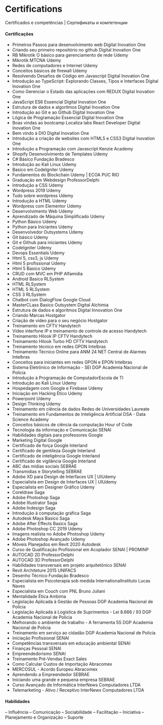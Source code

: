 # Certifications
Certificados e competências |  Сертификаты и компетенции

#### Certificações

- Primeiros Passos para desenvolvimento web Digital Inovation One
- Criando seu primeiro repositório no github Digital Inovation One
- RB Mikrotik O básico para gerenciamento de rede Udemy
- Mikrotik MTCNA Udemy
- Redes de computadores e Internet Udemy
- Conceitos básicos de firewall Udemy
- Resolvendo Desafios de Código em Javascript Digital Inovation One
- Introdução ao TypeScript: Explorando Classes, Tipos e Interfaces Digital Inovation One
- Como Gerenciar o Estado das aplicações com REDUX Digital Inovation One
- JavaScript ES6 Essencial Digital Inovation One
- Estrutura de dados e algoritmos Digital Inovation One
- Introdução ao Git e ao Github Digital Inovation One
- Lógica de Programação Essencial Digital Inovation One
- Boas vindas ao bootcamp Localiza labs React Developer Digital Inovation One
- Bem vindo à DIO Digital Inovation One
- Introdução a criação de websites com HTML5 e CSS3 Digital Inovation One
- Introdução a Programação com Javascript Kenzie Academy
- Shopify Desenvolvimento de Templates Udemy
- C# Básico Fundação Bradesco
- Introdução ao Kali Linux Udemy
- Basico em CodeIgniter Udemy
- Fundamentos do Blockchain Udemy | ECOA PUC RIO
- Graduação em Webdesign ProfessorDelphi
- Introdução a CSS Udemy
- Wordpress 2019 Udemy
- Tudo sobre wordpress Udemy
- Introdução a HTML Udemy
- Wordpress com Elementor Udemy
- Desenvolvimento Web Udemy
- Aprendizado de Máquina Simplificado Udemy
- Python Básico Udemy
- Python para Iniciantes Udemy
- Desenvolvedor Outsystems Udemy
- Git básico Udemy
- Git e Github para iniciantes Udemy
- CodeIgniter Udemy
- Devops Essentials Udemy
- Html 5, css3, js Udemy
- Html 5 profissional Udemy
- Html 5 Basico Udemy
- CRUD com MVC em PHP Alfamidia
- Android Basico RLSystem
- HTML RLSystem
- HTML 5 RLSystem
- CSS 3 RLSystem
- Chatbot com DialogFlow Google Cloud
- MasterCLass Basico Outsystem Digital Alchimia
- Estrutura de dados e algoritmos Digital Innovation One
- Criando Marcas Hostgator
- Criação de video para o seu negócio Hostgator
- Treinamento em CFTV Handytech
- Vídeo interfone IP e treinamento de controle de acesso Handytech
- Treinamento Hilook IP CFTV Handytech
- Treinamento Hilook Turbo HD CFTV Handytech
- Treinamento técnico em redes GPON Intelbras
- Treinamento Técnico Online para ANM 24 NET Central de Alarmes Intelbras
- Conceitos para iniciantes em redes GPON e EPON Intelbras
- Sistema Eletrônico de Informação - SEI DGP Academia Nacional de Policia
- Introdução à Programação de ComputadorEscola de TI
- Introdução ao Kali Linux Udemy
- Hospedagem com Google e Firebase Udemy
- Iniciação em Hacking Ético Udemy
- Powerpoint Udemy
- Design Thinking Udemy
- Treinamento em ciência de dados Redes de Universidades Laureate
- Treinamento em Fundamentos de Inteligência Artificial DSA - Data Science Academy
- Conceitos básicos de ciência da computação Hour of Code
- Tecnologia da informação e Comunicação SENAI
- Habilidades digitais para professores Google
- Marketing Digital Google
- Certificado de força Google Interland
- Certificado de gentileza Google Interland
- Certificado de inteligência Google Interland
- Certificado de vigilância Google Interland
- ABC das mídias sociais SEBRAE
- Transmidias e Storytelling SEBRAE
- Adobe XD para Design de Interfaces UX | UIUdemy
- Especialista em Design de Interfaces UX | UIUdemy
- Especialista em Designer Gráfico Udemy
- Coreldraw Saga
- Adobe Photoshop Saga
- Adobe Illustrator Saga
- Adobe Indesign Saga
- Introdução à computação gráfica Saga
- Autodesk Maya Basico Saga
- Adobe After Effects Basics Saga
- Adobe Photoshop CC 2019 Udemy
- Imagens realista no Adobe Photoshop Udemy
- Adobe Photoshop Avançado Udemy
- Móveis Planejados em Revit 2020 Autodesk
- Curso de Qualificação Profissional em Acoplador SENAI | PROMINP
- AUTOCAD 2D ProfessorDelphi
- AUTOCAD 3D ProfessorDelphi
- Habilidades transversais em projeto arquitetônico SENAI
- Revit Architeture 2015 UNIFACS
- Desenho Técnico Fundação Bradesco
- Especialista em Psicoterapia sob medida InternationalInstituto Lucas Naves
- Especialista em Couch com PNL Bruno Juliani
- Mentalidade Ética Ambima
- Legislação Aplicada à Gestão de Pessoas DGP Academia Nacional de Policia
- Legislação Aplicada à Logística de Suprimentos - Lei 8.666 / 93 DGP Academia Nacional de Policia
- Melhorando o ambiente de trabalho - A ferramenta 5S DGP Academia Nacional de Policia
- Treinamento em serviço ao cidadão DGP Academia Nacional de Policia
- Iniciação Profissional SENAI
- Competências transversais em educação ambiental SENAI
- Finanças Pessoal SENAI
- Empreendedorismo SENAI
- Treinamento Pré-Vendas Exact Sales
- Como Calcular Custos de Importação Abracomex
- MERCOSUL - Acordo Europeu Abracomex
- Aprendendo a Empreendedor SEBRAE
- Iniciando uma grande e pequena empresa SEBRAE
- Curso Avançado de Informática InterNews Computadores LTDA
- Telemarketing - Ativo / Receptivo InterNews Computadores LTDA

#### Habilidades
– Influência
– Comunicação
– Sociabilidade
– Facilitação
– Iniciativa
– Planejamento e Organização
– Suporte
